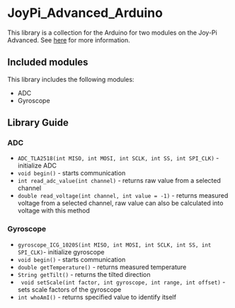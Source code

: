 # JoyPi_Advanced_Arduino
 This library is a collection for the Arduino for two modules on the Joy-Pi Advanced. See [here](https://www.joy-pi.net) for more information.

## Included modules

This library includes the following modules:
- ADC
- Gyroscope

## Library Guide
### ADC
- `ADC_TLA2518(int MISO, int MOSI, int SCLK, int SS, int SPI_CLK)` - initialize ADC
- `void begin()` - starts communication
- `int read_adc_value(int channel)` - returns raw value from a selected channel
- `double read_voltage(int channel, int value = -1)` - returns measured voltage from a selected channel, raw value can also be calculated into voltage with this method
### Gyroscope
- `gyroscope_ICG_1020S(int MISO, int MOSI, int SCLK, int SS, int SPI_CLK)`- initialize gyroscope
- `void begin()` - starts communication
- `double getTemperature()` - returns measured temperature
- `String getTilt()` - returns the tilted direction
- ` void setScale(int factor, int gyroscope, int range, int offset)` - sets scale factors of the gyroscope
- `int whoAmI()` - returns specified value to identify itself